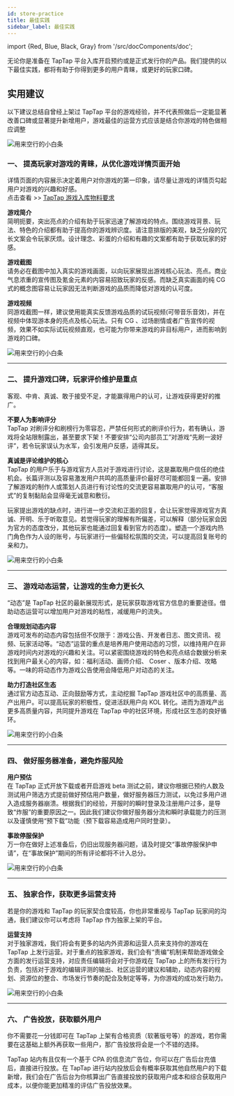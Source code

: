 ```yaml
---
id: store-practice
title: 最佳实践
sidebar_label: 最佳实践
---
```

import {Red, Blue, Black, Gray} from '/src/docComponents/doc';


无论你是准备在 TapTap 平台入库开启预约或是正式发行你的产品。我们提供的以下最佳实践，都将有助于你得到更多的用户青睐，或更好的玩家口碑。

## **实用建议**  

以下建议总结自曾经上架过 TapTap 平台的游戏经验，并不代表照做后一定能显著改善口碑或显著提升新增用户，游戏最佳的运营方式应该是结合你游戏的特色做相应调整  

![用来空行的小白条](https://img.tapimg.com/market/images/c53d78b9b120276b53f82aebb0d01537.png)  

### **一、 提高玩家对游戏的青睐，从优化游戏详情页面开始**  

详情页面的内容展示决定着用户对你游戏的第一印象，请尽量让游戏的详情页勾起用户对游戏的兴趣和好感。  
点击查看  >>  [TapTap 游戏入库物料要求](https://www.taptap.com/developer/help_docs/7?id=42)  

**<Blue>游戏简介</Blue>**  
简明扼要，突出亮点的介绍有助于玩家迅速了解游戏的特点。围绕游戏背景、玩法、特色的介绍都有助于提高你的游戏辨识度。请注意排版的美观，缺乏分段的冗长文案会令玩家厌烦。设计理念、彩蛋的介绍和有趣的文案都有助于获取玩家的好感。  

**<Blue>游戏截图</Blue>**  
请务必在截图中加入真实的游戏画面，以向玩家展现出游戏核心玩法、亮点。商业气息浓重的宣传图及氪金元素的内容易招致玩家的反感。而缺乏真实画面的纯 CG 式的概念图容易让玩家因无法判断游戏的品质而降低对游戏的认可度。  

**<Blue>游戏视频</Blue>**  
同游戏截图一样，建议使用能真实反馈游戏品质的试玩视频(可带音乐音效)，并在视频中体现游本身的亮点及核心玩法。只有 CG 、过场剧情或者广告宣传的视频，效果不如实际试玩视频直观，也可能为你带来游戏的非目标用户，进而影响到游戏的口碑。

![用来空行的小白条](https://img.tapimg.com/market/images/c53d78b9b120276b53f82aebb0d01537.png)   

---


### **二、 提升游戏口碑，玩家评价维护是重点**

客观、中肯、真诚、敢于接受不足，才能赢得用户的认可，让游戏获得更好的推广。

**<Blue>不要人为影响评分</Blue>**  
 TapTap 对刷评分和刷榜行为零容忍，严禁任何形式的刷评价行为，若有确认，游戏将全站限制露出，甚至要求下架！不要安排“公司内部员工”对游戏“先刷一波好评”，若令玩家误认为水军，会引发用户反感，适得其反。  

**<Blue>真诚是评论维护的核心</Blue>**  
 TapTap 的用户乐于与游戏官方人员对于游戏进行讨论，这是赢取用户信任的绝佳机会。长篇评测以及容易激发用户共鸣的高质量评价最好尽可能都回复一遍。安排了解游戏的制作人或策划人员进行有讨论性的交流更容易赢取用户的认可，“客服式”的复制黏贴会显得毫无诚意和敷衍。  

玩家提出游戏的缺点时，进行进一步交流和正面的回复，会让玩家觉得游戏官方真诚、开明、乐于听取意见。若觉得玩家的理解有所偏差，可以解释（部分玩家会因为官方的态度改分，其他玩家也能通过回复看到官方的态度）。塑造一个游戏内热门角色作为人设的账号，与玩家进行一些偏轻松氛围的交流，可以提高回复账号的亲和力。

![用来空行的小白条](https://img.tapimg.com/market/images/c53d78b9b120276b53f82aebb0d01537.png)  

---

### **三、 游戏动态运营，让游戏的生命力更长久**

“动态”是 TapTap 社区的最新展现形式，是玩家获取游戏官方信息的重要途径。借助动态运营可以增加用户对游戏的粘性，减缓用户的流失。  

**<Blue>合理规划动态内容</Blue>**  
游戏可发布的动态内容包括但不仅限于：游戏公告、开发者日志、图文资讯、视频、玩家活动等。“动态”运营的重点是培养用户使用动态的习惯，以维持用户在非游戏时间内对游戏的兴趣和关注。可以紧密围绕游戏的特色和亮点结合数据分析来找到用户最关心的内容，如：福利活动、画师介绍、 Coser 、版本介绍、攻略等。一味的将动态作为游戏公告使用会降低用户对动态的关注。  

**<Blue>助力打造社区生态</Blue>**  
通过官方动态互动、正向鼓励等方式，主动挖掘 TapTap 游戏社区中的高质量、高产出用户。可以提高玩家的积极性，促进活跃用户向 KOL 转化。进而为游戏产出更多高质量内容，共同提升游戏在 TapTap 中的社区环境，形成社区生态的良好循环。  

![用来空行的小白条](https://img.tapimg.com/market/images/c53d78b9b120276b53f82aebb0d01537.png)  

---

### **四、 做好服务器准备，避免炸服风险**  

**<Blue>用户预估</Blue>**  
在 TapTap 正式开放下载或者开启游戏 beta 测试之前，建议你根据已预约人数及测试用户筛选方式提前做好预估用户数量，做好服务器压力测试，以免过多用户进入造成服务器崩溃。根据我们的经验，开服时的瞬时登录及注册用户过多，是导致“炸服”的重要原因之一。因此我们建议你做好服务器分流和瞬时承载能力的压测以及谨慎使用“预下载”功能（预下载容易造成用户同时登录）。  

**<Blue>事故停服保护</Blue>**  
万一你在做好上述准备后，仍旧出现服务器问题，请及时提交“事故停服保护申请”，在“事故保护”期间的所有评论都将不计入总分。  

![用来空行的小白条](https://img.tapimg.com/market/images/c53d78b9b120276b53f82aebb0d01537.png)  

---

### **五、 独家合作，获取更多运营支持**  

若是你的游戏和 TapTap 的玩家契合度较高，你也非常重视与 TapTap 玩家间的沟通，我们建议你可以考虑将 TapTap 作为独家上架的平台。  

**<Blue>运营支持</Blue>**  
对于独家游戏，我们将会有更多的站内外资源和运营人员来支持你的游戏在 TapTap 上发行运营。对于重点的独家游戏，我们会有“责编”机制来帮助游戏做全方面的发行运营支持，对应责任编辑将会对于你游戏在 TapTap 上的所有发行行为负责，包括对于游戏的编辑评测的输出、社区运营的建议和辅助，动态内容的规划、资源位的整合、市场发行节奏的配合及制定等等，为你游戏的成功发行助力。  

![用来空行的小白条](https://img.tapimg.com/market/images/c53d78b9b120276b53f82aebb0d01537.png)  

---

### **六、 广告投放，获取额外用户**

你不需要花一分钱即可在 TapTap 上架有合格资质（软著版号等）的游戏，若你需要在这基础上额外再获取一些用户，那广告投放将会是一个不错的选择。  

 TapTap 站内有且仅有一个基于 CPA 的信息流广告位，你可以在广告后台充值后，直接进行投放。在 TapTap 进行站内投放后会有概率获取其他自然用户的下载新增，我们会在广告后台为你核算出广告直接投放的获取用户成本和综合获取用户成本，以便你能更加精准的评估广告投放效果。  
